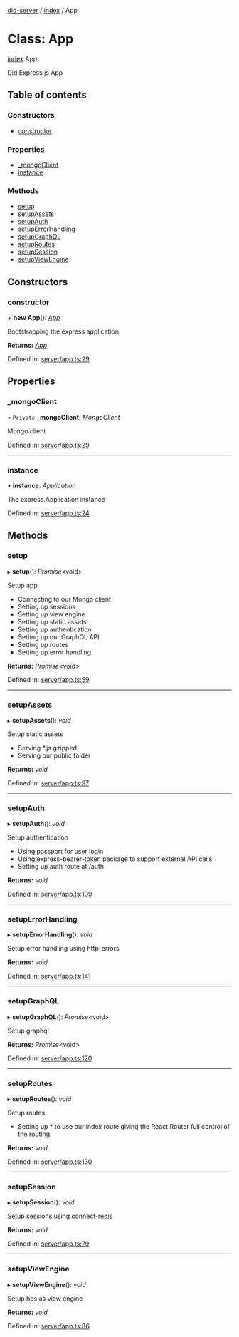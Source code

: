 [did-server](../README.md) / [index](../modules/index.md) / App

# Class: App

[index](../modules/index.md).App

Did Express.js App

## Table of contents

### Constructors

- [constructor](index.app.md#constructor)

### Properties

- [\_mongoClient](index.app.md#_mongoclient)
- [instance](index.app.md#instance)

### Methods

- [setup](index.app.md#setup)
- [setupAssets](index.app.md#setupassets)
- [setupAuth](index.app.md#setupauth)
- [setupErrorHandling](index.app.md#setuperrorhandling)
- [setupGraphQL](index.app.md#setupgraphql)
- [setupRoutes](index.app.md#setuproutes)
- [setupSession](index.app.md#setupsession)
- [setupViewEngine](index.app.md#setupviewengine)

## Constructors

### constructor

\+ **new App**(): [*App*](app.app-1.md)

Bootstrapping the express application

**Returns:** [*App*](app.app-1.md)

Defined in: [server/app.ts:29](https://github.com/Puzzlepart/did/blob/7f92b547/server/app.ts#L29)

## Properties

### \_mongoClient

• `Private` **\_mongoClient**: *MongoClient*

Mongo client

Defined in: [server/app.ts:29](https://github.com/Puzzlepart/did/blob/7f92b547/server/app.ts#L29)

___

### instance

• **instance**: *Application*

The express.Application instance

Defined in: [server/app.ts:24](https://github.com/Puzzlepart/did/blob/7f92b547/server/app.ts#L24)

## Methods

### setup

▸ **setup**(): *Promise*<void\>

Setup app

* Connecting to our Mongo client
* Setting up sessions
* Setting up view engine
* Setting up static assets
* Setting up authentication
* Setting up our GraphQL API
* Setting up routes
* Setting up error handling

**Returns:** *Promise*<void\>

Defined in: [server/app.ts:59](https://github.com/Puzzlepart/did/blob/7f92b547/server/app.ts#L59)

___

### setupAssets

▸ **setupAssets**(): *void*

Setup static assets

* Serving *.js gzipped
* Serving our public folder

**Returns:** *void*

Defined in: [server/app.ts:97](https://github.com/Puzzlepart/did/blob/7f92b547/server/app.ts#L97)

___

### setupAuth

▸ **setupAuth**(): *void*

Setup authentication

* Using passport for user login
* Using express-bearer-token package to support external API calls
* Setting up auth route at /auth

**Returns:** *void*

Defined in: [server/app.ts:109](https://github.com/Puzzlepart/did/blob/7f92b547/server/app.ts#L109)

___

### setupErrorHandling

▸ **setupErrorHandling**(): *void*

Setup error handling using http-errors

**Returns:** *void*

Defined in: [server/app.ts:141](https://github.com/Puzzlepart/did/blob/7f92b547/server/app.ts#L141)

___

### setupGraphQL

▸ **setupGraphQL**(): *Promise*<void\>

Setup graphql

**Returns:** *Promise*<void\>

Defined in: [server/app.ts:120](https://github.com/Puzzlepart/did/blob/7f92b547/server/app.ts#L120)

___

### setupRoutes

▸ **setupRoutes**(): *void*

Setup routes

* Setting up * to use our index route giving the React
Router full control of the routing.

**Returns:** *void*

Defined in: [server/app.ts:130](https://github.com/Puzzlepart/did/blob/7f92b547/server/app.ts#L130)

___

### setupSession

▸ **setupSession**(): *void*

Setup sessions using connect-redis

**Returns:** *void*

Defined in: [server/app.ts:79](https://github.com/Puzzlepart/did/blob/7f92b547/server/app.ts#L79)

___

### setupViewEngine

▸ **setupViewEngine**(): *void*

Setup hbs as view engine

**Returns:** *void*

Defined in: [server/app.ts:86](https://github.com/Puzzlepart/did/blob/7f92b547/server/app.ts#L86)
